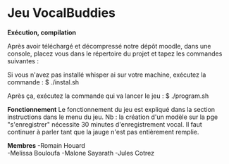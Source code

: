 # Jeu VocalBuddies

**Exécution, compilation**

Après avoir téléchargé et décompressé notre dépôt moodle,
dans une console, placez vous dans le répertoire du projet et tapez les commandes suivantes :

Si vous n'avez pas installé whisper ai sur votre machine, 
exécutez la commande :
$ ./instal.sh

Après ça, exécutez la commande qui va lancer le jeu :
$ ./program.sh

**Fonctionnement**
Le fonctionnement du jeu est expliqué dans la section 
instructions dans le menu du jeu.
Nb : la création d'un modèle sur la pge "s'enregistrer"
nécessite 30 minutes d'enregistrement vocal. Il faut
continuer à parler tant que la jauge n'est pas entièrement remplie.

**Membres**
    -Romain Houard	
    -Melissa Bouloufa
	-Malone Sayarath
	-Jules Cotrez

